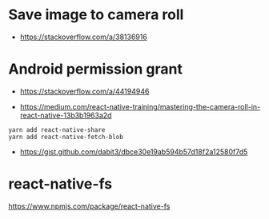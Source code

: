 # Save image to camera roll #

* https://stackoverflow.com/a/38136916


# Android permission grant #

* https://stackoverflow.com/a/44194946


* https://medium.com/react-native-training/mastering-the-camera-roll-in-react-native-13b3b1963a2d

```
yarn add react-native-share
yarn add react-native-fetch-blob
```
		
* https://gist.github.com/dabit3/dbce30e19ab594b57d18f2a12580f7d5


# react-native-fs #

https://www.npmjs.com/package/react-native-fs

